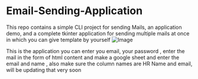 # Email-Sending-Application
This repo contains a simple CLI project for sending Mails, an application demo, and a complete tkinter application for sending multiple mails at once in which you can give template by yourself
![Image](https://i.ibb.co/NyJrxf6/Whats-App-Image-2020-11-17-at-5-44-57-PM.jpg)

This is the application you can enter you email, your password , enter the mail in the form of html content and make a google sheet and enter the email and name , also make sure the column names are HR Name and email, will be updating that very soon
